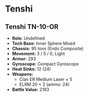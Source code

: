 # Tenshi
## Tenshi TN-10-OR
- **Role:** Undefined
- **Tech Base:** Inner Sphere Mixed
- **Chassis:** 95 tons (Endo Composite)
- **Movement:** 3 / 5 / 0, Light
- **Armor:** 293
- **Gyroscope:** Compact Gyroscope
- **Heat Sinks:** 12 (24)
- **Weapons:**
  - Clan ER Medium Laser × 5
  - ELRM 20 × 2 (ammo: 24)
- **Battle Value:** 2183

